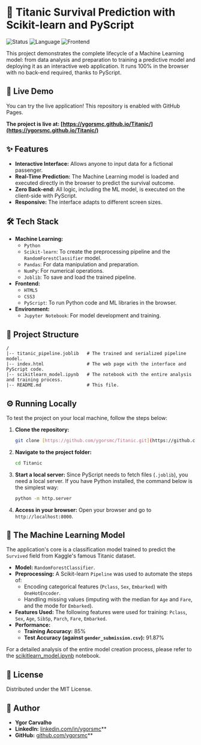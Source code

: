 # 🚢 Titanic Survival Prediction with Scikit-learn and PyScript

![Status](https://img.shields.io/badge/status-complete-success)
![Language](https://img.shields.io/badge/python-3.x-blue)
![Frontend](https://img.shields.io/badge/frontend-pyscript-yellow)

This project demonstrates the complete lifecycle of a Machine Learning model: from data analysis and preparation to training a predictive model and deploying it as an interactive web application. It runs 100% in the browser with no back-end required, thanks to PyScript.

## 🚀 Live Demo

You can try the live application! This repository is enabled with GitHub Pages.

**The project is live at: [https://ygorsmc.github.io/Titanic/](https://ygorsmc.github.io/Titanic/)**

## ✨ Features

* **Interactive Interface:** Allows anyone to input data for a fictional passenger.
* **Real-Time Prediction:** The Machine Learning model is loaded and executed directly in the browser to predict the survival outcome.
* **Zero Back-end:** All logic, including the ML model, is executed on the client-side with PyScript.
* **Responsive:** The interface adapts to different screen sizes.

## 🛠️ Tech Stack

* **Machine Learning:**
    * `Python`
    * `Scikit-learn`: To create the preprocessing pipeline and the `RandomForestClassifier` model.
    * `Pandas`: For data manipulation and preparation.
    * `NumPy`: For numerical operations.
    * `Joblib`: To save and load the trained pipeline.
* **Frontend:**
    * `HTML5`
    * `CSS3`
    * `PyScript`: To run Python code and ML libraries in the browser.
* **Environment:**
    * `Jupyter Notebook`: For model development and training.

## 📁 Project Structure

```
/
|-- titanic_pipeline.joblib   # The trained and serialized pipeline model.
|-- index.html                # The web page with the interface and PyScript code.
|-- scikitlearn_model.ipynb   # The notebook with the entire analysis and training process.
|-- README.md                 # This file.
```

## ⚙️ Running Locally

To test the project on your local machine, follow the steps below:

1.  **Clone the repository:**
    ```bash
    git clone [https://github.com/ygorsmc/Titanic.git](https://github.com/ygorsmc/Titanic.git)
    ```
2.  **Navigate to the project folder:**
    ```bash
    cd Titanic
    ```
3.  **Start a local server:**
    Since PyScript needs to fetch files (`.joblib`), you need a local server. If you have Python installed, the command below is the simplest way:
    ```bash
    python -m http.server
    ```
4.  **Access in your browser:**
    Open your browser and go to `http://localhost:8000`.

## 🧠 The Machine Learning Model

The application's core is a classification model trained to predict the `Survived` field from Kaggle's famous Titanic dataset.

* **Model:** `RandomForestClassifier`.
* **Preprocessing:** A Scikit-learn `Pipeline` was used to automate the steps of:
    * Encoding categorical features (`Pclass`, `Sex`, `Embarked`) with `OneHotEncoder`.
    * Handling missing values (imputing with the median for `Age` and `Fare`, and the mode for `Embarked`).
* **Features Used:** The following features were used for training: `Pclass`, `Sex`, `Age`, `SibSp`, `Parch`, `Fare`, `Embarked`.
* **Performance:**
    * **Training Accuracy:** 85%
    * **Test Accuracy (against `gender_submission.csv`):** 91.87%

For a detailed analysis of the entire model creation process, please refer to the [scikitlearn_model.ipynb](./scikitlearn_model.ipynb) notebook.

## 📄 License

Distributed under the MIT License.

## 🔗 Author

* **Ygor Carvalho**
* **LinkedIn:** [linkedin.com/in/ygorsmc](https://linkedin.com/in/ygorsmc/)**
* **GitHub:** [github.com/ygorsmc](https://github.com/ygorsmc)**

